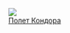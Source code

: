 ![](/books/sf_action/Владимир%20Лещенко/Полет%20Кондора.jpg)  
[Полет Кондора](/books/sf_action/Владимир%20Лещенко/Полет%20Кондора)
